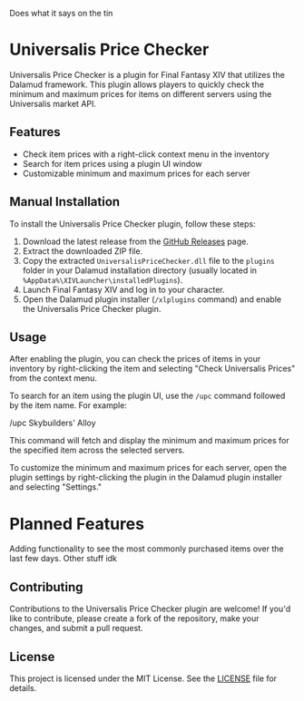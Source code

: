 Does what it says on the tin
# Universalis Price Checker

Universalis Price Checker is a plugin for Final Fantasy XIV that utilizes the Dalamud framework. This plugin allows players to quickly check the minimum and maximum prices for items on different servers using the Universalis market API.

## Features

- Check item prices with a right-click context menu in the inventory
- Search for item prices using a plugin UI window
- Customizable minimum and maximum prices for each server

## Manual Installation

To install the Universalis Price Checker plugin, follow these steps:

1. Download the latest release from the [GitHub Releases](https://github.com/LTS-FFXIV/UniversalisPriceChecker/releases) page.
2. Extract the downloaded ZIP file.
3. Copy the extracted `UniversalisPriceChecker.dll` file to the `plugins` folder in your Dalamud installation directory (usually located in `%AppData%\XIVLauncher\installedPlugins`).
4. Launch Final Fantasy XIV and log in to your character.
5. Open the Dalamud plugin installer (`/xlplugins` command) and enable the Universalis Price Checker plugin.

## Usage

After enabling the plugin, you can check the prices of items in your inventory by right-clicking the item and selecting "Check Universalis Prices" from the context menu.

To search for an item using the plugin UI, use the `/upc` command followed by the item name. For example:

/upc Skybuilders' Alloy


This command will fetch and display the minimum and maximum prices for the specified item across the selected servers.

To customize the minimum and maximum prices for each server, open the plugin settings by right-clicking the plugin in the Dalamud plugin installer and selecting "Settings."

# Planned Features
Adding functionality to see the most commonly purchased items over the last few days.
Other stuff idk

## Contributing

Contributions to the Universalis Price Checker plugin are welcome! If you'd like to contribute, please create a fork of the repository, make your changes, and submit a pull request.

## License

This project is licensed under the MIT License. See the [LICENSE](LICENSE) file for details.
